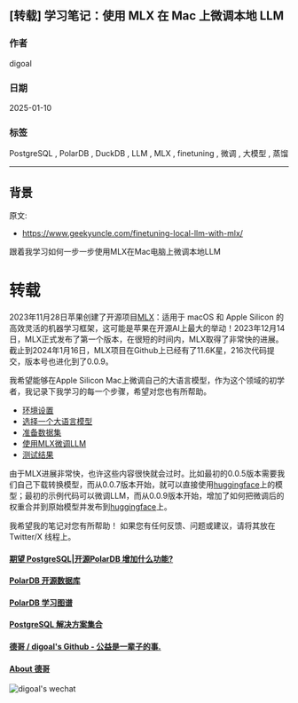 ## [转载] 学习笔记：使用 MLX 在 Mac 上微调本地 LLM     
                                                                                                
### 作者                                                                    
digoal                                                                    
                                                                           
### 日期                                                                         
2025-01-10                                                          
                                                                        
### 标签                                                                      
PostgreSQL , PolarDB , DuckDB , LLM , MLX , finetuning , 微调 , 大模型 , 蒸馏     
                                                                                               
----                                                                        
                                                                                      
## 背景    
原文:   
- https://www.geekyuncle.com/finetuning-local-llm-with-mlx/  
  
跟着我学习如何一步一步使用MLX在Mac电脑上微调本地LLM  
  
# 转载  
  
2023年11月28日苹果创建了开源项目[MLX](https://github.com/ml-explore/mlx/)：适用于 macOS 和 Apple Silicon 的高效灵活的机器学习框架，这可能是苹果在开源AI上最大的举动！2023年12月14日，MLX正式发布了第一个版本，在很短的时间内，MLX取得了非常快的进展。截止到2024年1月16日，MLX项目在Github上已经有了11.6K星，216次代码提交，版本号也进化到了0.0.9。  
  
我希望能够在Apple Silicon Mac上微调自己的大语言模型，作为这个领域的初学者，我记录下我学习的每一个步骤，希望对您也有所帮助。  
- [环境设置](https://www.geekyuncle.com/mlx-installation-and-environment-setup)  
- [选择一个大语言模型](https://www.geekyuncle.com/part2-mlx-and-yi)  
- [准备数据集](https://www.geekyuncle.com/finetuning-local-llm-with-mlx/www.geekyuncle.com/part3-prepare-data)  
- [使用MLX微调LLM](https://www.geekyuncle.com/finetuning-local-llm-with-mlx/www.geekyuncle.com/part4-finetuning-llm)  
- [测试结果](https://www.geekyuncle.com/part5-evaluate-and-test)  
  
由于MLX进展非常快，也许这些内容很快就会过时。比如最初的0.0.5版本需要我们自己下载转换模型，而从0.0.7版本开始，就可以直接使用[huggingface](https://huggingface.co/)上的模型；最初的示例代码可以微调LLM，而从0.0.9版本开始，增加了如何把微调后的权重合并到原始模型并发布到[huggingface](https://huggingface.co/)上。  
  
我希望我的笔记对您有所帮助！ 如果您有任何反馈、问题或建议，请将其放在 Twitter/X 线程上。  
  
  
#### [期望 PostgreSQL|开源PolarDB 增加什么功能?](https://github.com/digoal/blog/issues/76 "269ac3d1c492e938c0191101c7238216")
  
  
#### [PolarDB 开源数据库](https://openpolardb.com/home "57258f76c37864c6e6d23383d05714ea")
  
  
#### [PolarDB 学习图谱](https://www.aliyun.com/database/openpolardb/activity "8642f60e04ed0c814bf9cb9677976bd4")
  
  
#### [PostgreSQL 解决方案集合](../201706/20170601_02.md "40cff096e9ed7122c512b35d8561d9c8")
  
  
#### [德哥 / digoal's Github - 公益是一辈子的事.](https://github.com/digoal/blog/blob/master/README.md "22709685feb7cab07d30f30387f0a9ae")
  
  
#### [About 德哥](https://github.com/digoal/blog/blob/master/me/readme.md "a37735981e7704886ffd590565582dd0")
  
  
![digoal's wechat](../pic/digoal_weixin.jpg "f7ad92eeba24523fd47a6e1a0e691b59")
  
